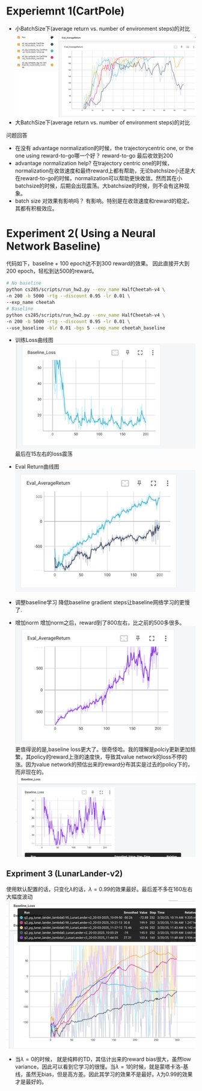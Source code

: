 # Experiemnt 1(CartPole)
+ 小BatchSize下(average return vs. number of environment steps)的对比
![alt text](image.png)
+ 大BatchSize下(average return vs. number of environment steps)的对比

问题回答
+ 在没有 advantage normalization的时候，the trajectorycentric one, or the one using reward-to-go哪一个好？
reward-to-go 最后收敛到200
+ advantage normalization help?
在trajectory centric one的时候，normalization在收敛速度和最终reward上都有帮助，无论batchsize小还是大
在reward-to-go的时候，normalization可以帮助更快收敛。然而其在小batchsize的时候，后期会出现震荡。大batchsize的时候，则不会有这种现象。
+ batch size 对效果有影响吗？
有影响。特别是在收敛速度和reward的稳定。其都有积极效应。

# Experiment 2( Using a Neural Network Baseline)
代码如下，baseline + 100 epoch达不到300 reward的效果。
因此直接开大到200 epoch，轻松到达500的reward。
```bash
# No baseline
python cs285/scripts/run_hw2.py --env_name HalfCheetah-v4 \
-n 200 -b 5000 -rtg --discount 0.95 -lr 0.01 \
--exp_name cheetah
# Baseline
python cs285/scripts/run_hw2.py --env_name HalfCheetah-v4 \
-n 200 -b 5000 -rtg --discount 0.95 -lr 0.01 \
--use_baseline -blr 0.01 -bgs 5 --exp_name cheetah_baseline
```
+ 训练Loss曲线图
![alt text](image-1.png)
最后在15左右的loss震荡

+ Eval Return曲线图
![alt text](image-2.png)

+ 调整baseline学习
降低baseline gradient steps让baseline网络学习的更慢了.

+ 增加norm
增加norm之后，reward到了800左右，比之前的500多很多。
![alt text](image-3.png)
更值得说的是,baseline loss更大了。很奇怪哈。我的理解是polciy更新更加频繁，其policy的reward上涨的速度快，导致其value network的loss不停的涨。因为value network的预估出来的reward分布其实是过去的policy下的，而非现在的。
![alt text](image-4.png)

## Expriment 3 (LunarLander-v2)
使用默认配置的话，只变化$\lambda$的话，$\lambda = 0.99$的效果最好。最后差不多在160左右大幅度波动
![alt text](image-5.png)

+ 当$\lambda = 0$的时候， 就是纯粹的TD，其估计出来的reward bias很大，虽然low variance，因此可以看到它学习的很慢。当$\lambda = 1$的时候，就是蒙塔卡洛-基线，虽然无bias，但是高方差。因此其学习的效果不是最好。$\lambda$为0.99的效果才是最好的。